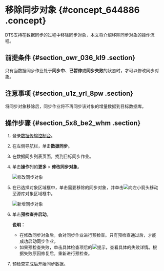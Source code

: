 # 移除同步对象 {#concept_644886 .concept}

DTS支持在数据同步的过程中移除同步对象，本文将介绍移除同步对象的操作流程。

## 前提条件 {#section_owr_036_kl9 .section}

只有当数据同步作业处于**同步中**、**已暂停**或**同步失败**的状态时，才可以修改同步对象。

## 注意事项 {#section_u1z_yrl_8pw .section}

将同步对象移除后，同步作业将不再同步该对象的增量数据到目标数据库。

## 操作步骤 {#section_5x8_be2_whm .section}

1.  登录[数据传输控制台](https://dts.console.aliyun.com/)。
2.  在左侧导航栏，单击**数据同步**。
3.  在数据同步列表页面，找到目标同步作业。
4.  单击**操作**列的**更多** \> **修改同步对象**。

    ![修改同步对象](http://static-aliyun-doc.oss-cn-hangzhou.aliyuncs.com/assets/img/17133/156092199349162_zh-CN.png)

5.  在已选择对象区域框中，单击需要移除的同步对象，并单击![向左小箭头](http://static-aliyun-doc.oss-cn-hangzhou.aliyuncs.com/assets/img/315038/156092199448160_zh-CN.png)移动至源库对象区域框中。

    ![新增同步对象](http://static-aliyun-doc.oss-cn-hangzhou.aliyuncs.com/assets/img/17134/156092199449188_zh-CN.png)

6.  单击**预检查并启动**。

    **说明：** 

    -   在修改同步对象后，会对同步作业进行预检查。只有预检查通过后，才能成功启动同步作业。
    -   如果预检查失败，单击具体检查项后的![提示](http://static-aliyun-doc.oss-cn-hangzhou.aliyuncs.com/assets/img/17095/156092199447468_zh-CN.png)，查看具体的失败详情。根据失败原因修复后，重新进行预检查。
7.  预检查完成后开始同步数据。

